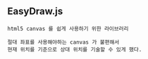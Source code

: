## EasyDraw.js

    html5 canvas 를 쉽게 사용하기 위한 라이브러리

    절대 좌표를 사용해야하는 canvas 가 불편해서
    현재 위치를 기준으로 상대 위치를 기술할 수 있게 했다.
